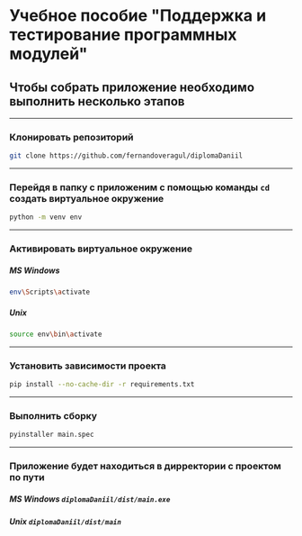 # Учебное пособие "Поддержка и тестирование программных модулей"
## Чтобы собрать приложение необходимо выполнить несколько этапов
***
### Клонировать репозиторий
```bash
git clone https://github.com/fernandoveragul/diplomaDaniil
```
***
### Перейдя в папку с приложеним с помощью команды ```cd``` создать виртуальное окружение
```bash
python -m venv env
```
***
### Активировать виртуальное окружение

##### MS Windows
```bash
env\Scripts\activate
```
##### Unix
```bash
source env\bin\activate
```
***
### Установить зависимости проекта
```bash
pip install --no-cache-dir -r requirements.txt
```
***
### Выполнить сборку
```bash
pyinstaller main.spec
```
***
### Приложение будет находиться в дирректории с проектом по пути 
##### MS Windows ```diplomaDaniil/dist/main.exe``` 
##### Unix ```diplomaDaniil/dist/main``` 